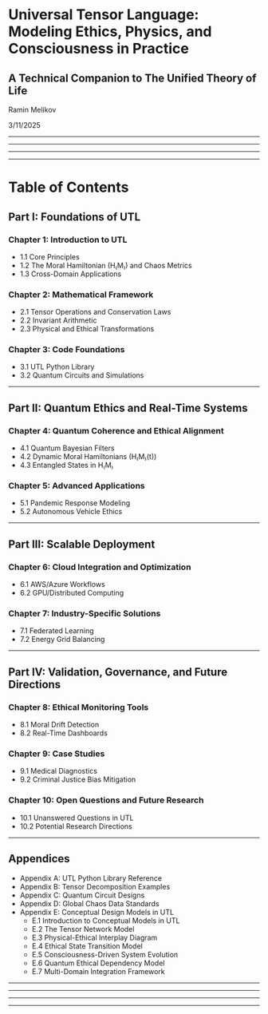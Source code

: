 # Universal Tensor Language: Modeling Ethics, Physics, and Consciousness in Practice  

## A Technical Companion to The Unified Theory of Life

Ramin Melikov

3/11/2025

---
---
---
---

# Table of Contents

## Part I: Foundations of UTL

### Chapter 1: Introduction to UTL
- 1.1 Core Principles  
- 1.2 The Moral Hamiltonian (H₍M₎) and Chaos Metrics  
- 1.3 Cross-Domain Applications  

### Chapter 2: Mathematical Framework
- 2.1 Tensor Operations and Conservation Laws  
- 2.2 Invariant Arithmetic  
- 2.3 Physical and Ethical Transformations  

### Chapter 3: Code Foundations
- 3.1 UTL Python Library  
- 3.2 Quantum Circuits and Simulations  

---

## Part II: Quantum Ethics and Real-Time Systems

### Chapter 4: Quantum Coherence and Ethical Alignment
- 4.1 Quantum Bayesian Filters  
- 4.2 Dynamic Moral Hamiltonians (H₍M₎(t))  
- 4.3 Entangled States in H₍M₎  

### Chapter 5: Advanced Applications
- 5.1 Pandemic Response Modeling  
- 5.2 Autonomous Vehicle Ethics  

---

## Part III: Scalable Deployment

### Chapter 6: Cloud Integration and Optimization
- 6.1 AWS/Azure Workflows  
- 6.2 GPU/Distributed Computing  

### Chapter 7: Industry-Specific Solutions
- 7.1 Federated Learning  
- 7.2 Energy Grid Balancing  

---

## Part IV: Validation, Governance, and Future Directions

### Chapter 8: Ethical Monitoring Tools
- 8.1 Moral Drift Detection  
- 8.2 Real-Time Dashboards  

### Chapter 9: Case Studies
- 9.1 Medical Diagnostics  
- 9.2 Criminal Justice Bias Mitigation  

### Chapter 10: Open Questions and Future Research
- 10.1 Unanswered Questions in UTL  
- 10.2 Potential Research Directions  

---

## Appendices

- Appendix A: UTL Python Library Reference  
- Appendix B: Tensor Decomposition Examples  
- Appendix C: Quantum Circuit Designs  
- Appendix D: Global Chaos Data Standards  
- Appendix E: Conceptual Design Models in UTL  
  - E.1 Introduction to Conceptual Models in UTL  
  - E.2 The Tensor Network Model  
  - E.3 Physical-Ethical Interplay Diagram  
  - E.4 Ethical State Transition Model  
  - E.5 Consciousness-Driven System Evolution  
  - E.6 Quantum Ethical Dependency Model  
  - E.7 Multi-Domain Integration Framework  

--- 
---
---
---

